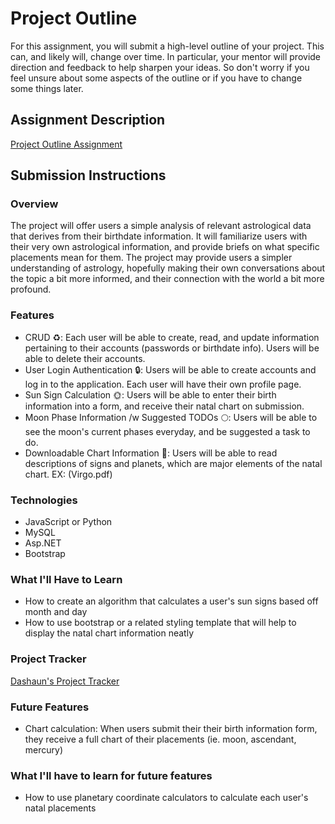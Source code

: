 # Project Outline
For this assignment, you will submit a high-level outline of your project. This can, and likely will, change over time. In particular, your mentor will provide direction and feedback to help sharpen your ideas. So don't worry if you feel unsure about some aspects of the outline or if you have to change some things later.

## Assignment Description
[Project Outline Assignment](https://education.launchcode.org/liftoff/modules/assignments/project-outline)

## Submission Instructions

### Overview
The project will offer users a simple analysis of relevant astrological data that derives from their birthdate information. It will familiarize users with their very own astrological information, and provide briefs on what specific placements mean for them. The project may provide users a simpler understanding of astrology, hopefully making their own conversations about the topic a bit more informed, and their connection with the world a bit more profound.
### Features
- CRUD ♻️: Each user will be able to create, read, and update information pertaining to their accounts (passwords or birthdate info). Users will be able to delete their accounts.
- User Login Authentication 🔒: Users will be able to create accounts and log in to the application. Each user will have their own profile page.
- Sun Sign Calculation 🌞: Users will be able to enter their birth information into a form, and receive their natal chart on submission.
- Moon Phase Information /w Suggested TODOs 🌕: Users will be able to see the moon's current phases everyday, and be suggested a task to do.
- Downloadable Chart Information 💾: Users will be able to read descriptions of signs and planets, which are major elements of the natal chart. EX: (Virgo.pdf)
### Technologies
- JavaScript or Python
- MySQL
- Asp.NET
- Bootstrap
### What I'll Have to Learn
- How to create an algorithm that calculates a user's sun signs based off month and day
- How to use bootstrap or a related styling template that will help to display the natal chart information neatly
### Project Tracker
<a href="https://trello.com/b/JaVSRlct/liftoff-project">Dashaun's Project Tracker</a>
### Future Features
- Chart calculation: When users submit their their birth information form, they receive a full chart of their placements (ie. moon, ascendant, mercury)
### What I'll have to learn for future features
- How to use planetary coordinate calculators to calculate each user's natal placements
